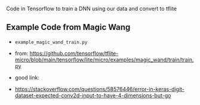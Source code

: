 Code in Tensorflow to train a DNN using our data and convert to tflite

## Example Code from Magic Wang

- `example_magic_wand_train.py`
- from: https://github.com/tensorflow/tflite-micro/blob/main/tensorflow/lite/micro/examples/magic_wand/train/train.py

- good link:
- https://stackoverflow.com/questions/58576446/error-in-keras-digit-dataset-expected-conv2d-input-to-have-4-dimensions-but-go


